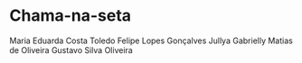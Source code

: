 # Chama-na-seta

Maria Eduarda Costa Toledo 
Felipe Lopes Gonçalves
Jullya Gabrielly Matias de Oliveira 
Gustavo Silva Oliveira
